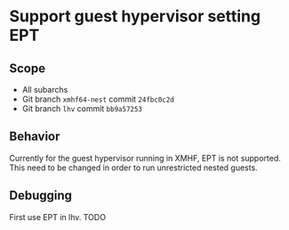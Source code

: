# Support guest hypervisor setting EPT

## Scope
* All subarchs
* Git branch `xmhf64-nest` commit `24fbc0c2d`
* Git branch `lhv` commit `bb9a57253`

## Behavior
Currently for the guest hypervisor running in XMHF, EPT is not supported.
This need to be changed in order to run unrestricted nested guests.

## Debugging

First use EPT in lhv.
TODO


